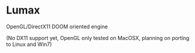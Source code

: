 # Lumax
OpenGL/DirectX11 DOOM oriented engine

(No DX11 support yet, OpenGL only tested on MacOSX, planning on porting to Linux and Win7)
